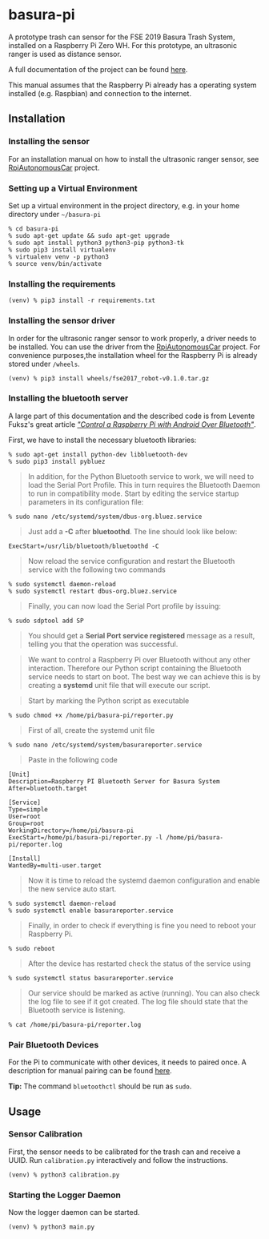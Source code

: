 # basura-pi
A prototype trash can sensor for the FSE 2019 Basura Trash System, installed on a Raspberry Pi Zero WH.
For this prototype, an ultrasonic ranger is used as distance sensor.

A full documentation of the project can be found [here](
https://docs.google.com/document/d/14aZPNU4AN9pGmYlxhXt_9eWmgolxFtHpdMSF23xxXis/edit).

This manual assumes that the Raspberry Pi already has a operating system installed (e.g. Raspbian)
and connection to the internet.

## Installation

### Installing the sensor
For an installation manual on how to install the ultrasonic ranger sensor, see
[RpiAutonomousCar](https://github.com/FullStackEmbedded/RpiAutonomousCar) project.

### Setting up a Virtual Environment
Set up a virtual environment in the project directory, e.g. in your home directory under 
`~/basura-pi`

    % cd basura-pi
    % sudo apt-get update && sudo apt-get upgrade
    % sudo apt install python3 python3-pip python3-tk
    % sudo pip3 install virtualenv
    % virtualenv venv -p python3
    % source venv/bin/activate

### Installing the requirements

    (venv) % pip3 install -r requirements.txt

### Installing the sensor driver
In order for the ultrasonic ranger sensor to work properly, a driver needs to be installed.
You can use the driver from the [RpiAutonomousCar](https://github.com/FullStackEmbedded/RpiAutonomousCar) project.
For convenience purposes,the installation wheel for the Raspberry Pi is already stored under 
`/wheels`.

    (venv) % pip3 install wheels/fse2017_robot-v0.1.0.tar.gz


### Installing the bluetooth server
A large part of this documentation and the described code is from Levente Fuksz's great article
[*"Control a Raspberry Pi with Android Over Bluetooth"*](https://blog.iamlevi.net/2017/05/control-raspberry-pi-android-bluetooth/).

First, we have to install the necessary bluetooth libraries:

    % sudo apt-get install python-dev libbluetooth-dev
    % sudo pip3 install pybluez

> In addition, for the Python Bluetooth service to work, we will need to load the Serial Port Profile. 
This in turn requires the Bluetooth Daemon to run in compatibility mode. 
Start by editing the service startup parameters in its configuration file:

	% sudo nano /etc/systemd/system/dbus-org.bluez.service

> Just add a **-C** after **bluetoothd**. The line should look like below:

    ExecStart=/usr/lib/bluetooth/bluetoothd -C

> Now reload the service configuration and restart the Bluetooth service with the following two commands

    % sudo systemctl daemon-reload
    % sudo systemctl restart dbus-org.bluez.service

> Finally, you can now load the Serial Port profile by issuing:

    % sudo sdptool add SP

> You should get a **Serial Port service registered** message as a result, telling you that the operation was successful.

> We want to control a Raspberry Pi over Bluetooth without any other interaction. 
Therefore our Python script containing the Bluetooth service needs to start on boot. 
The best way we can achieve this is by creating a **systemd** unit file that will execute our script.

> Start by marking the Python script as executable

    % sudo chmod +x /home/pi/basura-pi/reporter.py
    
> First of all, create the systemd unit file

    % sudo nano /etc/systemd/system/basurareporter.service
    
> Paste in the following code
    
    [Unit]
    Description=Raspberry PI Bluetooth Server for Basura System
    After=bluetooth.target
     
    [Service]
    Type=simple
    User=root
    Group=root
    WorkingDirectory=/home/pi/basura-pi
    ExecStart=/home/pi/basura-pi/reporter.py -l /home/pi/basura-pi/reporter.log
     
    [Install]
    WantedBy=multi-user.target

> Now it is time to reload the systemd daemon configuration and enable the new service auto start.

    % sudo systemctl daemon-reload
    % sudo systemctl enable basurareporter.service

> Finally, in order to check if everything is fine you need to reboot your Raspberry Pi.

    % sudo reboot
    
> After the device has restarted check the status of the service using

    % sudo systemctl status basurareporter.service

> Our service should be marked as active (running).
You can also check the log file to see if it got created. 
The log file should state that the Bluetooth service is listening.

    % cat /home/pi/basura-pi/reporter.log


### Pair Bluetooth Devices

For the Pi to communicate with other devices, it needs to paired once. 
A description for manual pairing can be found 
[here](https://bluedot.readthedocs.io/en/latest/pairpipi.html#using-the-command-line).

**Tip:** The command `bluetoothctl` should be run as `sudo`.

## Usage

### Sensor Calibration
First, the sensor needs to be calibrated for the trash can and receive a UUID.
Run `calibration.py` interactively and follow the instructions.

    (venv) % python3 calibration.py

### Starting the Logger Daemon
Now the logger daemon can be started.

    (venv) % python3 main.py
